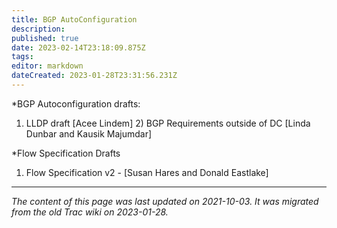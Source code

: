 ```yaml
---
title: BGP AutoConfiguration
description: 
published: true
date: 2023-02-14T23:18:09.875Z
tags: 
editor: markdown
dateCreated: 2023-01-28T23:31:56.231Z
---
```


*BGP Autoconfiguration drafts:

1) LLDP draft [Acee Lindem] 2) BGP Requirements outside of DC [Linda Dunbar and Kausik Majumdar]

*Flow Specification Drafts

1) Flow Specification v2 - [Susan Hares and Donald Eastlake]
&nbsp;
&nbsp;
&nbsp;

---

*The content of this page was last updated on 2021-10-03. It was migrated from the old Trac wiki on 2023-01-28.*